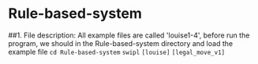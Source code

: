 # Rule-based-system

##1. File description: All example files are called 'louise1-4', before run the program, we should in the Rule-based-system directory and load the example file
`cd Rule-based-system`
`swipl`
`[louise]`
`[legal_move_v1]`
